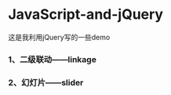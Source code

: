 JavaScript-and-jQuery
=====================

这是我利用jQuery写的一些demo

### 1、二级联动——linkage

### 2、幻灯片——slider
